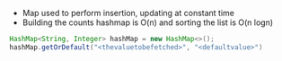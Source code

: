 - Map used to perform insertion, updating at constant time
- Building the counts hashmap is O(n) and sorting the list is O(n logn)
```java
HashMap<String, Integer> hashMap = new HashMap<>();
hashMap.getOrDefault("<thevaluetobefetched>", "<defaultvalue>")
```

	